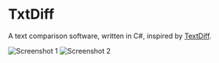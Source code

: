 TxtDiff
=======

A text comparison software, written in C#, inspired by [TextDiff](http://www.TextDiff.com/).

![Screenshot 1](/Ben-Kaniobi/TxtDiff/raw/master/Img/TxtDiff%201.PNG)
![Screenshot 2](/Ben-Kaniobi/TxtDiff/raw/master/Img/TxtDiff%202.PNG)